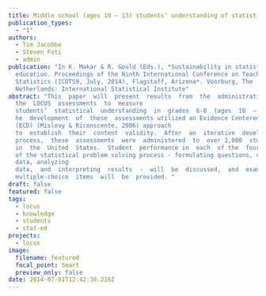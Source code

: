 ```yaml
---
title: Middle school (ages 10 – 13) students’ understanding of statistics
publication_types:
  - "1"
authors:
  - Tim Jacobbe
  - Steven Foti
  - admin
publication: "In K. Makar & R. Gould (Eds.), *Sustainability in statistics
  education. Proceedings of the Ninth International Conference on Teaching
  Statistics (ICOTS9, July, 2014), Flagstaff, Arizona*. Voorburg, The
  Netherlands: International Statistical Institute"
abstract: "This  paper  will  present  results  from  the  administration  of  \
  the  LOCUS  assessments  to  measure
  students’  statistical  understanding  in  grades  6-8  (ages  10  –  13).  T\
  he  development  of  these  assessments utilized an Evidence Centered Design
  (ECD) (Mislevy & Riconscente, 2006) approach
  to  establish  their  content  validity.  After  an  iterative  development  \
  process,  these  assessments  were  administered  to  over 2,000  students
  in  the  United  States.  Student  performance in  each  of the  four  areas
  of the statistical problem solving process - formulating questions, collecting
  data, analyzing
  data,  and  interpreting  results  -  will  be  discussed,  and  examples  of  \
  multiple-choice  items  will  be  provided. "
draft: false
featured: false
tags:
  - locus
  - knowledge
  - students
  - stat-ed
projects:
  - locus
image:
  filename: featured
  focal_point: Smart
  preview_only: false
date: 2014-07-01T12:42:38.216Z
---
```

